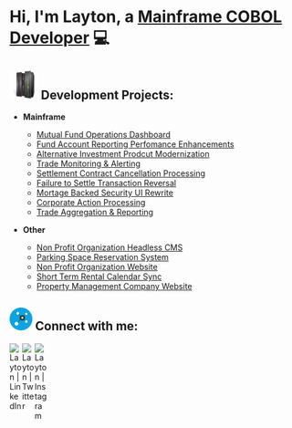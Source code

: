 # Hi, I'm Layton, a [Mainframe COBOL Developer](https://www.linkedin.com/in/layton-d-george/) :computer:
## <img width= "50px" src="assets/mainframe2.png" /> Development Projects:
- **Mainframe**
	- [Mutual Fund Operations Dashboard](https://github.com/laytondg/project-template)
    - [Fund Account Reporting Perfomance Enhancements](https://github.com/laytondg/project-template)
    - [Alternative Investment Prodcut Modernization](https://github.com/laytondg/project-template)
    - [Trade Monitoring & Alerting](https://github.com/laytondg/project-template)
    - [Settlement Contract Cancellation Processing](https://github.com/laytondg/project-template)
    - [Failure to Settle Transaction Reversal](https://github.com/laytondg/project-template)
    - [Mortage Backed Security UI Rewrite](https://github.com/laytondg/project-template)
    - [Corporate Action Processing](https://github.com/laytondg/project-template)
    - [Trade Aggregation & Reporting](https://github.com/laytondg/project-template)

- **Other**
	- [Non Profit Organization Headless CMS](https://github.com/laytondg/project-template)
    - [Parking Space Reservation System](https://github.com/laytondg/project-template)
    - [Non Profit Organization Website](https://github.com/laytondg/project-template)
    - [Short Term Rental Calendar Sync](https://github.com/laytondg/project-template)
    - [Property Management Company Website](https://github.com/laytondg/project-template)

<h2> <img width="40px" src="assets/connect.svg" /> Connect with me:</h2>

[<img align="left" alt="Layton | LinkedIn" width="22px" src="https://skillicons.dev/icons?i=linkedin" />][linkedin]

[<img align="left" alt="Layton | Twitter" width="22px" src="https://skillicons.dev/icons?i=twitter" />][twitter]

[<img align="left" alt="Layton | Instagram" width="22px" src="https://skillicons.dev/icons?i=instagram" />][instagram]

[linkedin]: https://linkedin.com/in/layton-d-george
[twitter]: https://twitter.com/LaytonGeorge
[instagram]: https://www.instagram.com/twinbrodarklg

